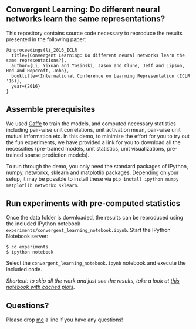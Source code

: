 ## Convergent Learning: Do different neural networks learn the same representations?

This repository contains source code necessary to reproduce the results presented in the following paper:

```
@inproceedings{li_2016_ICLR
  title={Convergent Learning: Do different neural networks learn the same representations?},
  author={Li, Yixuan and Yosinski, Jason and Clune, Jeff and Lipson, Hod and Hopcroft, John},
  booktitle={International Conference on Learning Representation (ICLR '16)},
  year={2016}
}
```

## Assemble prerequisites

 We used [Caffe](http://caffe.berkeleyvision.org/) to train the models, and computed necessary statistics including pair-wise unit correlations, unit activation mean, pair-wise unit mutual information etc. In this demo, to minimize the effort for you to try out the fun experiments, we have provided a link for you to download all the necessities (pre-trained models, unit statistics, unit visualizations, pre-trained sparse prediction models). 

To run through the demo, you only need the standard packages of IPython, numpy, [networkx](http://networkx.github.io), sklearn and matplotlib packages. Depending on your setup, it may be possible to install these via `pip install ipython numpy matplotlib networkx sklearn`.


## Run experiments with pre-computed statistics

Once the data folder is downloaded, the results can be reproduced using the included IPython notebook `experiments/convergent_learning_notebook.ipynb`.
Start the IPython Notebook server:

```
$ cd experiments
$ ipython notebook
```

Select the `convergent_learning_notebook.ipynb` notebook and execute the included
code. 

_Shortcut: to skip all the work and just see the results, take a look at [this notebook with cached plots](http://nbviewer.ipython.org/github/yosinski/convnet_transfer/blob/master/plots/transfer_plots.ipynb)._



## Questions?

Please drop [me](http://cs.cornell.edu/~yli) a line if you have any questions!
